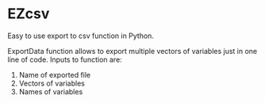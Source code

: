 # EZcsv
Easy to use export to csv function in Python.

ExportData function allows to export multiple vectors of variables just in one line of code. Inputs to function are:
1) Name of exported file
2) Vectors of variables
3) Names of variables

